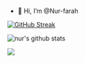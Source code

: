 - 👋 Hi, I’m @Nur-farah

[![GitHub Streak](https://github-readme-streak-stats.herokuapp.com?user=Nur-farah&theme=blueberry_duo&border_radius=7.2)](https://git.io/streak-stats)

![nur's github stats](https://github-readme-stats.vercel.app/api?username=nur-farah&title_color=66b6d2&icon_color=7cc0d8&text_color=2187ab&bg_color=00000000&show_icons=true&)

![](https://github-readme-stats.vercel.app/api/top-langs/?username=Nur-farah&theme=react&text_color=66b6d2&bg_color=00000000&hide_border=false&include_all_commits=false&count_private=false&layout=compact)
